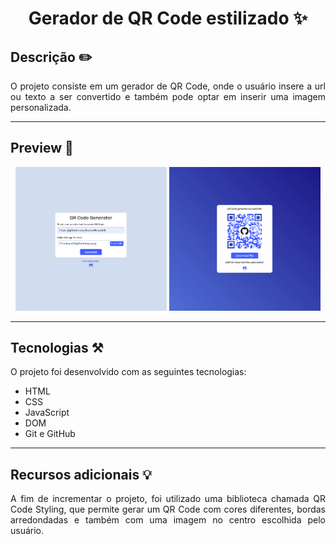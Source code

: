 <h1 align="center"> Gerador de QR Code estilizado ✨ </h1>

## Descrição ✏️

<p align="justify">
  O projeto consiste em um gerador de QR Code, onde o usuário insere a url ou texto a ser convertido e também pode optar em inserir uma imagem personalizada.
</p>

<hr>

## Preview 🔎

<p align="center">
  <img src="./assets/images/qrcode.png" width=48%>
  <img src="./assets/images/qrcode-modal.png" width=48%>
<p>

<hr>

## Tecnologias ⚒️

O projeto foi desenvolvido com as seguintes tecnologias:

- HTML
- CSS
- JavaScript
- DOM
- Git e GitHub

<hr>

## Recursos adicionais 💡

<p align="justify">
  A fim de incrementar o projeto, foi utilizado uma biblioteca chamada QR Code Styling, que permite gerar um QR Code com cores diferentes, bordas arredondadas e também com uma imagem no centro escolhida pelo usuário.
</p>
